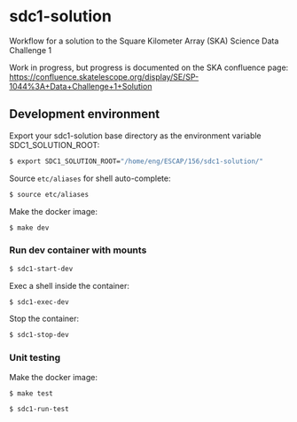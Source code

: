 # sdc1-solution

Workflow for a solution to the Square Kilometer Array (SKA) Science Data Challenge 1

Work in progress, but progress is documented on the SKA confluence page: https://confluence.skatelescope.org/display/SE/SP-1044%3A+Data+Challenge+1+Solution

## Development environment

Export your sdc1-solution base directory as the environment variable SDC1_SOLUTION_ROOT:

```bash
$ export SDC1_SOLUTION_ROOT="/home/eng/ESCAP/156/sdc1-solution/"
```

Source `etc/aliases` for shell auto-complete:

```bash
$ source etc/aliases
```

Make the docker image:

```bash
$ make dev
```

### Run dev container with mounts

```bash
$ sdc1-start-dev
```

Exec a shell inside the container:

```bash
$ sdc1-exec-dev
```

Stop the container:
```bash
$ sdc1-stop-dev
```

### Unit testing

Make the docker image:

```bash
$ make test
```

```bash
$ sdc1-run-test
```



